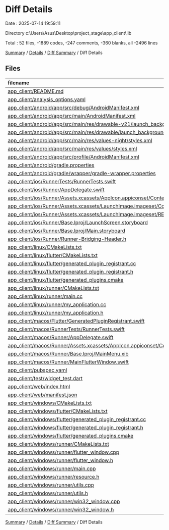 # Diff Details

Date : 2025-07-14 19:59:11

Directory c:\\Users\\Asus\\Desktop\\project_stage\\app_client\\lib

Total : 52 files,  -1889 codes, -247 comments, -360 blanks, all -2496 lines

[Summary](results.md) / [Details](details.md) / [Diff Summary](diff.md) / Diff Details

## Files
| filename | language | code | comment | blank | total |
| :--- | :--- | ---: | ---: | ---: | ---: |
| [app\_client/README.md](/app_client/README.md) | Markdown | -10 | 0 | -7 | -17 |
| [app\_client/analysis\_options.yaml](/app_client/analysis_options.yaml) | YAML | -3 | -22 | -4 | -29 |
| [app\_client/android/app/src/debug/AndroidManifest.xml](/app_client/android/app/src/debug/AndroidManifest.xml) | XML | -3 | -4 | -1 | -8 |
| [app\_client/android/app/src/main/AndroidManifest.xml](/app_client/android/app/src/main/AndroidManifest.xml) | XML | -34 | -11 | -1 | -46 |
| [app\_client/android/app/src/main/res/drawable-v21/launch\_background.xml](/app_client/android/app/src/main/res/drawable-v21/launch_background.xml) | XML | -4 | -7 | -2 | -13 |
| [app\_client/android/app/src/main/res/drawable/launch\_background.xml](/app_client/android/app/src/main/res/drawable/launch_background.xml) | XML | -4 | -7 | -2 | -13 |
| [app\_client/android/app/src/main/res/values-night/styles.xml](/app_client/android/app/src/main/res/values-night/styles.xml) | XML | -9 | -9 | -1 | -19 |
| [app\_client/android/app/src/main/res/values/styles.xml](/app_client/android/app/src/main/res/values/styles.xml) | XML | -9 | -9 | -1 | -19 |
| [app\_client/android/app/src/profile/AndroidManifest.xml](/app_client/android/app/src/profile/AndroidManifest.xml) | XML | -3 | -4 | -1 | -8 |
| [app\_client/android/gradle.properties](/app_client/android/gradle.properties) | Properties | -3 | 0 | -1 | -4 |
| [app\_client/android/gradle/wrapper/gradle-wrapper.properties](/app_client/android/gradle/wrapper/gradle-wrapper.properties) | Properties | -5 | 0 | -1 | -6 |
| [app\_client/ios/RunnerTests/RunnerTests.swift](/app_client/ios/RunnerTests/RunnerTests.swift) | Swift | -7 | -2 | -4 | -13 |
| [app\_client/ios/Runner/AppDelegate.swift](/app_client/ios/Runner/AppDelegate.swift) | Swift | -12 | 0 | -2 | -14 |
| [app\_client/ios/Runner/Assets.xcassets/AppIcon.appiconset/Contents.json](/app_client/ios/Runner/Assets.xcassets/AppIcon.appiconset/Contents.json) | JSON | -122 | 0 | -1 | -123 |
| [app\_client/ios/Runner/Assets.xcassets/LaunchImage.imageset/Contents.json](/app_client/ios/Runner/Assets.xcassets/LaunchImage.imageset/Contents.json) | JSON | -23 | 0 | -1 | -24 |
| [app\_client/ios/Runner/Assets.xcassets/LaunchImage.imageset/README.md](/app_client/ios/Runner/Assets.xcassets/LaunchImage.imageset/README.md) | Markdown | -3 | 0 | -2 | -5 |
| [app\_client/ios/Runner/Base.lproj/LaunchScreen.storyboard](/app_client/ios/Runner/Base.lproj/LaunchScreen.storyboard) | XML | -36 | -1 | -1 | -38 |
| [app\_client/ios/Runner/Base.lproj/Main.storyboard](/app_client/ios/Runner/Base.lproj/Main.storyboard) | XML | -25 | -1 | -1 | -27 |
| [app\_client/ios/Runner/Runner-Bridging-Header.h](/app_client/ios/Runner/Runner-Bridging-Header.h) | C++ | -1 | 0 | -1 | -2 |
| [app\_client/linux/CMakeLists.txt](/app_client/linux/CMakeLists.txt) | CMake | -104 | 0 | -25 | -129 |
| [app\_client/linux/flutter/CMakeLists.txt](/app_client/linux/flutter/CMakeLists.txt) | CMake | -79 | 0 | -10 | -89 |
| [app\_client/linux/flutter/generated\_plugin\_registrant.cc](/app_client/linux/flutter/generated_plugin_registrant.cc) | C++ | -7 | -4 | -5 | -16 |
| [app\_client/linux/flutter/generated\_plugin\_registrant.h](/app_client/linux/flutter/generated_plugin_registrant.h) | C++ | -5 | -5 | -6 | -16 |
| [app\_client/linux/flutter/generated\_plugins.cmake](/app_client/linux/flutter/generated_plugins.cmake) | CMake | -19 | 0 | -6 | -25 |
| [app\_client/linux/runner/CMakeLists.txt](/app_client/linux/runner/CMakeLists.txt) | CMake | -21 | 0 | -6 | -27 |
| [app\_client/linux/runner/main.cc](/app_client/linux/runner/main.cc) | C++ | -5 | 0 | -2 | -7 |
| [app\_client/linux/runner/my\_application.cc](/app_client/linux/runner/my_application.cc) | C++ | -83 | -21 | -27 | -131 |
| [app\_client/linux/runner/my\_application.h](/app_client/linux/runner/my_application.h) | C++ | -7 | -7 | -5 | -19 |
| [app\_client/macos/Flutter/GeneratedPluginRegistrant.swift](/app_client/macos/Flutter/GeneratedPluginRegistrant.swift) | Swift | -18 | -3 | -4 | -25 |
| [app\_client/macos/RunnerTests/RunnerTests.swift](/app_client/macos/RunnerTests/RunnerTests.swift) | Swift | -7 | -2 | -4 | -13 |
| [app\_client/macos/Runner/AppDelegate.swift](/app_client/macos/Runner/AppDelegate.swift) | Swift | -11 | 0 | -3 | -14 |
| [app\_client/macos/Runner/Assets.xcassets/AppIcon.appiconset/Contents.json](/app_client/macos/Runner/Assets.xcassets/AppIcon.appiconset/Contents.json) | JSON | -68 | 0 | -1 | -69 |
| [app\_client/macos/Runner/Base.lproj/MainMenu.xib](/app_client/macos/Runner/Base.lproj/MainMenu.xib) | XML | -343 | 0 | -1 | -344 |
| [app\_client/macos/Runner/MainFlutterWindow.swift](/app_client/macos/Runner/MainFlutterWindow.swift) | Swift | -12 | 0 | -4 | -16 |
| [app\_client/pubspec.yaml](/app_client/pubspec.yaml) | YAML | -29 | -9 | -15 | -53 |
| [app\_client/test/widget\_test.dart](/app_client/test/widget_test.dart) | Dart | -14 | -10 | -7 | -31 |
| [app\_client/web/index.html](/app_client/web/index.html) | HTML | -19 | -15 | -5 | -39 |
| [app\_client/web/manifest.json](/app_client/web/manifest.json) | JSON | -35 | 0 | -1 | -36 |
| [app\_client/windows/CMakeLists.txt](/app_client/windows/CMakeLists.txt) | CMake | -89 | 0 | -20 | -109 |
| [app\_client/windows/flutter/CMakeLists.txt](/app_client/windows/flutter/CMakeLists.txt) | CMake | -98 | 0 | -12 | -110 |
| [app\_client/windows/flutter/generated\_plugin\_registrant.cc](/app_client/windows/flutter/generated_plugin_registrant.cc) | C++ | -12 | -4 | -5 | -21 |
| [app\_client/windows/flutter/generated\_plugin\_registrant.h](/app_client/windows/flutter/generated_plugin_registrant.h) | C++ | -5 | -5 | -6 | -16 |
| [app\_client/windows/flutter/generated\_plugins.cmake](/app_client/windows/flutter/generated_plugins.cmake) | CMake | -21 | 0 | -6 | -27 |
| [app\_client/windows/runner/CMakeLists.txt](/app_client/windows/runner/CMakeLists.txt) | CMake | -34 | 0 | -7 | -41 |
| [app\_client/windows/runner/flutter\_window.cpp](/app_client/windows/runner/flutter_window.cpp) | C++ | -49 | -7 | -16 | -72 |
| [app\_client/windows/runner/flutter\_window.h](/app_client/windows/runner/flutter_window.h) | C++ | -20 | -5 | -9 | -34 |
| [app\_client/windows/runner/main.cpp](/app_client/windows/runner/main.cpp) | C++ | -30 | -4 | -10 | -44 |
| [app\_client/windows/runner/resource.h](/app_client/windows/runner/resource.h) | C++ | -9 | -6 | -2 | -17 |
| [app\_client/windows/runner/utils.cpp](/app_client/windows/runner/utils.cpp) | C++ | -54 | -2 | -10 | -66 |
| [app\_client/windows/runner/utils.h](/app_client/windows/runner/utils.h) | C++ | -8 | -6 | -6 | -20 |
| [app\_client/windows/runner/win32\_window.cpp](/app_client/windows/runner/win32_window.cpp) | C++ | -210 | -24 | -55 | -289 |
| [app\_client/windows/runner/win32\_window.h](/app_client/windows/runner/win32_window.h) | C++ | -48 | -31 | -24 | -103 |

[Summary](results.md) / [Details](details.md) / [Diff Summary](diff.md) / Diff Details